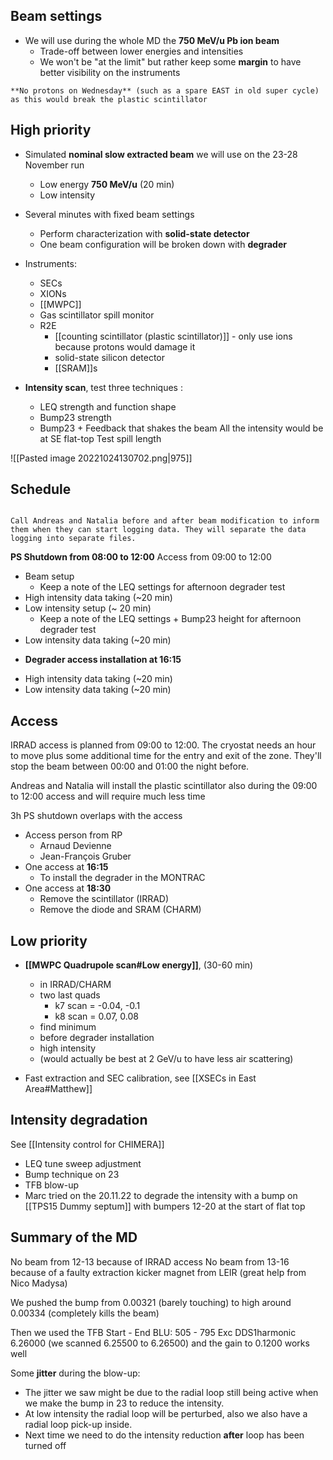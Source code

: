 ## Beam settings

* We will use during the whole MD the **750 MeV/u Pb ion beam**
	* Trade-off between lower energies and intensities
	* We won't be "at the limit" but rather keep some **margin** to have better visibility on the instruments

```ad-warning
**No protons on Wednesday** (such as a spare EAST in old super cycle) as this would break the plastic scintillator
```

## High priority

* Simulated **nominal slow extracted beam** we will use on the 23-28 November run
	* Low energy **750 MeV/u** (20 min)
	* Low intensity

* Several minutes with fixed beam settings
	* Perform characterization with **solid-state detector**
	* One beam configuration will be broken down with **degrader**
* Instruments:
	* SECs
	* XIONs
	* [[MWPC]]
	* Gas scintillator spill monitor
	* R2E
		* [[counting scintillator (plastic scintillator)]] - only use ions because protons would damage it
		* solid-state silicon detector
		* [[SRAM]]s

* **Intensity scan**, test three techniques :
	* LEQ strength and function shape
	* Bump23 strength
	* Bump23 + Feedback that shakes the beam
All the intensity would be at SE flat-top
Test spill length

![[Pasted image 20221024130702.png|975]]

## Schedule

```ad-important

Call Andreas and Natalia before and after beam modification to inform them when they can start logging data. They will separate the data logging into separate files.

```

**PS Shutdown from 08:00 to 12:00**
Access from 09:00 to 12:00

* Beam setup
	* Keep a note of the LEQ settings for afternoon degrader test
* High intensity data taking (~20 min)
* Low intensity setup (~ 20 min)
	* Keep a note of the LEQ settings + Bump23 height for afternoon degrader test
* Low intensity data taking (~20 min)

- **Degrader access installation at 16:15**

* High intensity data taking (~20 min)
* Low intensity data taking (~20 min)


## Access

IRRAD access is planned from 09:00 to 12:00. The cryostat needs an hour to move plus some additional time for the entry and exit of the zone. They'll stop the beam between 00:00 and 01:00 the night before.

Andreas and Natalia will install the plastic scintillator also during the 09:00 to 12:00 access and will require much less time

3h PS shutdown overlaps with the access

* Access person from RP
	* Arnaud Devienne
	* Jean-François Gruber
* One access at **16:15**
	* To install the degrader in the MONTRAC
* One access at **18:30**
	* Remove the scintillator (IRRAD)
	* Remove the diode and SRAM (CHARM)


## Low priority
* **[[MWPC Quadrupole scan#Low energy]]**, (30-60 min)
	* in IRRAD/CHARM
	* two last quads
		* k7 scan = -0.04, -0.1
		* k8 scan = 0.07, 0.08
	* find minimum
	* before degrader installation
	* high intensity
	* (would actually be best at 2 GeV/u to have less air scattering)

* Fast extraction and SEC calibration, see [[XSECs in East Area#Matthew]]

## Intensity degradation

See [[Intensity control for CHIMERA]]
* LEQ tune sweep adjustment
* Bump technique on 23
* TFB blow-up
* Marc tried on the 20.11.22 to degrade the intensity with a bump on [[TPS15 Dummy septum]] with bumpers 12-20 at the start of flat top


## Summary of the MD

No beam from 12-13 because of IRRAD access
No beam from 13-16 because of a faulty extraction kicker magnet from LEIR (great help from Nico Madysa)



We pushed the bump from 0.00321 (barely touching) to high around 0.00334 (completely kills the beam)

Then we used the TFB
Start - End BLU: 505 - 795
Exc DDS1harmonic 6.26000 (we scanned 6.25500 to 6.26500)
and the gain to 0.1200 works well

Some **jitter** during the blow-up:
* The jitter we saw might be due to the radial loop still being active when we make the bump in 23 to reduce the intensity.
* At low intensity the radial loop will be perturbed, also we also have a radial loop pick-up inside.
* Next time we need to do the intensity reduction **after** loop has been turned off